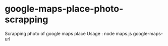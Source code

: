 # google-maps-place-photo-scrapping
Scrapping photo of google maps place
Usage : node maps.js google-maps-url
